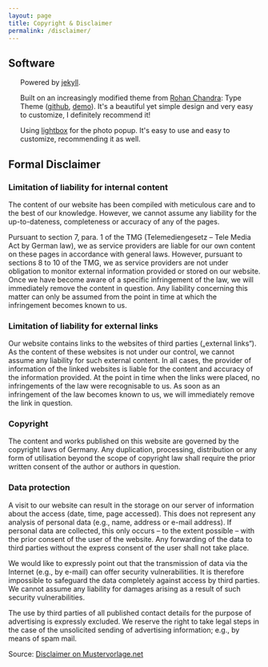 ```yaml
---
layout: page
title: Copyright & Disclaimer
permalink: /disclaimer/
---
```



  <section class="post-content"><div class="Copyright & Disclaimer">
  <h2>Software</h2>

  <ul>
    <p>Powered by <a href="https://jekyllrb.com/">jekyll</a>.</p>
    <p>Built on an increasingly modified theme from <a href="https://github.com/rohanchandra">Rohan Chandra</a>: Type Theme (<a href="https://github.com/rohanchandra/type-theme">github</a>, <a href="https://rohanchandra.github.io/type-theme/">demo</a>). It's a beautiful yet simple design and very easy to customize, I definitely recommend it!</p>
    <p>Using <a href="http://lokeshdhakar.com/projects/lightbox2/">lightbox</a> for the photo popup. It's easy to use and easy to customize, recommending it as well.</p>
  </ul>

  <h2>Formal Disclaimer</h2>

  <h3>Limitation of liability for internal content</h3>

  <p>The content of our website has been compiled with meticulous care and to the best of our knowledge. However, we cannot assume any liability for the up-to-dateness, completeness or accuracy of any of the pages.</p>
  <p>Pursuant to section 7, para. 1 of the TMG (Telemediengesetz – Tele Media Act by German law), we as service providers are liable for our own content on these pages in accordance with general laws. However, pursuant to sections 8 to 10 of the TMG, we as service providers are not under obligation to monitor external information provided or stored on our website. Once we have become aware of a specific infringement of the law, we will immediately remove the content in question. Any liability concerning this matter can only be assumed from the point in time at which the infringement becomes known to us.</p>

  <h3>Limitation of liability for external links</h3>

  <p>Our website contains links to the websites of third parties („external links“). As the content of these websites is not under our control, we cannot assume any liability for such external content. In all cases, the provider of information of the linked websites is liable for the content and accuracy of the information provided. At the point in time when the links were placed, no infringements of the law were recognisable to us. As soon as an infringement of the law becomes known to us, we will immediately remove the link in question.</p>

  <h3>Copyright</h3>

  <p>The content and works published on this website are governed by the copyright laws of Germany. Any duplication, processing, distribution or any form of utilisation beyond the scope of copyright law shall require the prior written consent of the author or authors in question.</p>

  <h3>Data protection</h3>

  <p>A visit to our website can result in the storage on our server of information about the access (date, time, page accessed). This does not represent any analysis of personal data (e.g., name, address or e-mail address). If personal data are collected, this only occurs – to the extent possible – with the prior consent of the user of the website. Any forwarding of the data to third parties without the express consent of the user shall not take place.</p>
  <p>We would like to expressly point out that the transmission of data via the Internet (e.g., by e-mail) can offer security vulnerabilities. It is therefore impossible to safeguard the data completely against access by third parties. We cannot assume any liability for damages arising as a result of such security vulnerabilities.</p>
  <p>The use by third parties of all published contact details for the purpose of advertising is expressly excluded. We reserve the right to take legal steps in the case of the unsolicited sending of advertising information; e.g., by means of spam mail.</p>
  <p>Source: <a href="http://www.mustervorlage.net/disclaimer-muster#Englisch">Disclaimer on Mustervorlage.net</a></p>
</div>
</section>